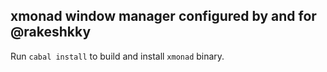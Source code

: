 ## xmonad window manager configured by and for @rakeshkky

Run `cabal install` to build and install `xmonad` binary.
